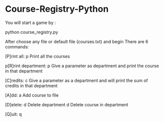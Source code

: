 # Course-Registry-Python

You will start a game by :

python course_registry.py

After choose any file or default file (courses.txt) and begin
There are 6 commands:

[P]rint all: p
Print all the courses

p[R]rint department: p <department>
Give a parameter as department and print the course in that department

[C]redits: c <department>
Give a parameter as a department and will print the sum of credits in that department

[A]dd: a <department> <course name> <course credits>
Add course to file

[D]elete: d <department>
Delete department
d <department> <course name>
Delete course in department

[Q]uit: q